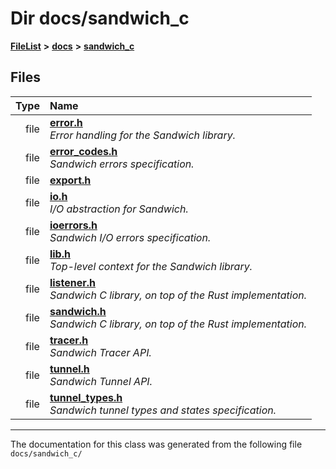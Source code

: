 

# Dir docs/sandwich\_c



[**FileList**](files.md) **>** [**docs**](dir_49e56c817e5e54854c35e136979f97ca.md) **>** [**sandwich\_c**](dir_f6ef5a90171f1138cc160f006fc74f9c.md)












## Files

| Type | Name |
| ---: | :--- |
| file | [**error.h**](error_8h.md) <br>_Error handling for the Sandwich library._  |
| file | [**error\_codes.h**](error__codes_8h.md) <br>_Sandwich errors specification._  |
| file | [**export.h**](export_8h.md) <br> |
| file | [**io.h**](io_8h.md) <br>_I/O abstraction for Sandwich._  |
| file | [**ioerrors.h**](ioerrors_8h.md) <br>_Sandwich I/O errors specification._  |
| file | [**lib.h**](lib_8h.md) <br>_Top-level context for the Sandwich library._  |
| file | [**listener.h**](listener_8h.md) <br>_Sandwich C library, on top of the Rust implementation._  |
| file | [**sandwich.h**](sandwich_8h.md) <br>_Sandwich C library, on top of the Rust implementation._  |
| file | [**tracer.h**](tracer_8h.md) <br>_Sandwich Tracer API._  |
| file | [**tunnel.h**](tunnel_8h.md) <br>_Sandwich Tunnel API._  |
| file | [**tunnel\_types.h**](tunnel__types_8h.md) <br>_Sandwich tunnel types and states specification._  |



























































------------------------------
The documentation for this class was generated from the following file `docs/sandwich_c/`

